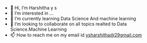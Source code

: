 - 👋 Hi, I’m Harshitha y s
- 👀 I’m interested in ...
- 🌱 I’m currently learning Data Science And machine learning
- 💞️ I’m looking to collaborate on all topics realted to Data Science.Machine Learning
- 📫 How to reach me on my email id ysharshitha@29gmail.com

<!---
ysharshitha/ysharshitha is a ✨ special ✨ repository because its `README.md` (this file) appears on your GitHub profile.
You can click the Preview link to take a look at your changes.
--->
